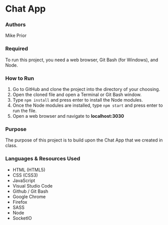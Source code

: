# Chat App

### Authors
Mike Prior

### Required
To run this project, you need a web browser, Git Bash (for Windows), and Node.

### How to Run
1. Go to GitHub and clone the project into the directory of your choosing.
2. Open the cloned file and open a Terminal or Git Bash window.
3. Type `npm install` and press enter to install the Node modules.
4. Once the Node modules are installed, type `npm start` and press enter to run the file.
5. Open a web browser and navigate to __localhost:3030__

### Purpose
The purpose of this project is to build upon the Chat App that we created in class.

### Languages & Resources Used
* HTML (HTML5)
* CSS (CSS3) 
* JavaScript
* Visual Studio Code
* Github / Git Bash
* Google Chrome
* Firefox
* SASS
* Node
* SocketIO
